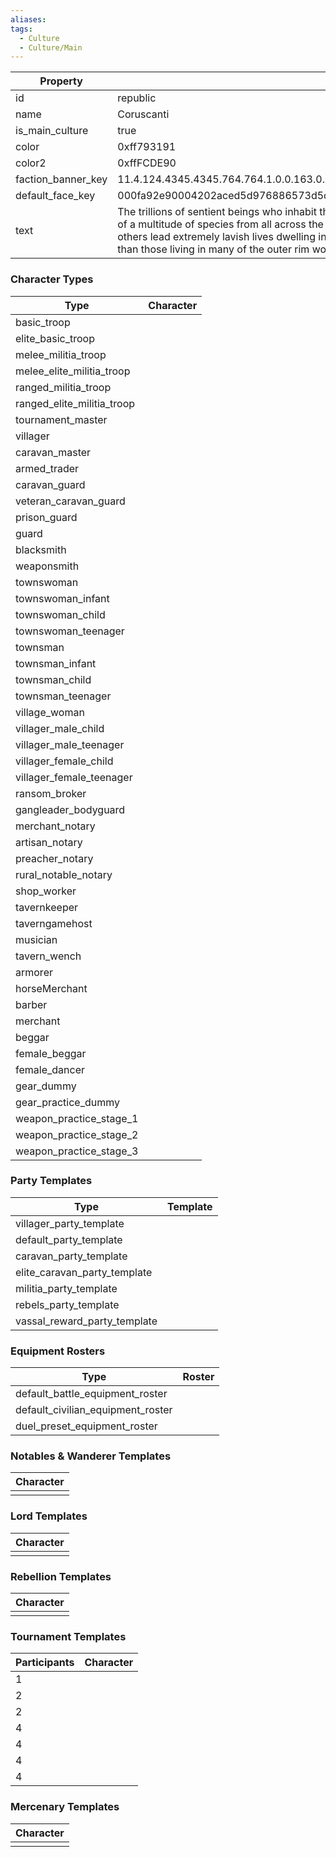 ```yaml
---
aliases: 
tags:
  - Culture
  - Culture/Main
---
```


| Property           | Value                                                                                                                                                                                                                                                                                                                                                                                                                                                                                                                                                                               |
| ------------------ | ----------------------------------------------------------------------------------------------------------------------------------------------------------------------------------------------------------------------------------------------------------------------------------------------------------------------------------------------------------------------------------------------------------------------------------------------------------------------------------------------------------------------------------------------------------------------------------- |
| id                 | republic                                                                                                                                                                                                                                                                                                                                                                                                                                                                                                                                                                            |
| name               | Coruscanti                                                                                                                                                                                                                                                                                                                                                                                                                                                                                                                                                                          |
| is_main_culture    | true                                                                                                                                                                                                                                                                                                                                                                                                                                                                                                                                                                                |
| color              | 0xff793191                                                                                                                                                                                                                                                                                                                                                                                                                                                                                                                                                                          |
| color2             | 0xffFCDE90                                                                                                                                                                                                                                                                                                                                                                                                                                                                                                                                                                          |
| faction_banner_key | 11.4.124.4345.4345.764.764.1.0.0.163.0.5.512.512.764.764.1.0.0                                                                                                                                                                                                                                                                                                                                                                                                                                                                                                                      |
| default_face_key   | 000fa92e90004202aced5d976886573d5d679585a376fdd605877a7764b8987c00000000000007520000037f0000000f00000037049140010000000000000000                                                                                                                                                                                                                                                                                                                                                                                                                                                    |
| text               | The trillions of sentient beings who inhabit the ecumenopolis world of Coruscant are known as the Coruscanti. The Coruscanti are not just one species, but are comprised of a multitude of species from all across the galaxy. The people of Coruscant lead very diverse lives, some barely scrape a living in the city-planet's underworld, while others lead extremely lavish lives dwelling in places such as 500 Republica. Generally, the Coruscanti are a very principled and well educated people, and are far better off than those living in many of the outer rim worlds. |

### Character Types
| Type                       | Character |
| -------------------------- | --------- |
| basic_troop                |           |
| elite_basic_troop          |           |
| melee_militia_troop        |           |
| melee_elite_militia_troop  |           |
| ranged_militia_troop       |           |
| ranged_elite_militia_troop |           |
| tournament_master          |           |
| villager                   |           |
| caravan_master             |           |
| armed_trader               |           |
| caravan_guard              |           |
| veteran_caravan_guard      |           |
| prison_guard               |           |
| guard                      |           |
| blacksmith                 |           |
| weaponsmith                |           |
| townswoman                 |           |
| townswoman_infant          |           |
| townswoman_child           |           |
| townswoman_teenager        |           |
| townsman                   |           |
| townsman_infant            |           |
| townsman_child             |           |
| townsman_teenager          |           |
| village_woman              |           |
| villager_male_child        |           |
| villager_male_teenager     |           |
| villager_female_child      |           |
| villager_female_teenager   |           |
| ransom_broker              |           |
| gangleader_bodyguard       |           |
| merchant_notary            |           |
| artisan_notary             |           |
| preacher_notary            |           |
| rural_notable_notary       |           |
| shop_worker                |           |
| tavernkeeper               |           |
| taverngamehost             |           |
| musician                   |           |
| tavern_wench               |           |
| armorer                    |           |
| horseMerchant              |           |
| barber                     |           |
| merchant                   |           |
| beggar                     |           |
| female_beggar              |           |
| female_dancer              |           |
| gear_dummy                 |           |
| gear_practice_dummy        |           |
| weapon_practice_stage_1    |           |
| weapon_practice_stage_2    |           |
| weapon_practice_stage_3    |           |

### Party Templates
| Type                         | Template |
| ---------------------------- | -------- |
| villager_party_template      |          |
| default_party_template       |          |
| caravan_party_template       |          |
| elite_caravan_party_template |          |
| militia_party_template       |          |
| rebels_party_template        |          |
| vassal_reward_party_template |          |

### Equipment Rosters
| Type                              | Roster |
| --------------------------------- | ------ |
| default_battle_equipment_roster   |        |
| default_civilian_equipment_roster |        |
| duel_preset_equipment_roster      |        |

### Notables & Wanderer Templates
| Character |
| :-------: |
|           |

### Lord Templates
| Character |
| :-------: |
|           |

### Rebellion Templates
| Character |
| :-------: |
|           |

### Tournament Templates
| Participants | Character |
| ------------ | --------- |
| 1            |           |
| 2            |           |
| 2            |           |
| 4            |           |
| 4            |           |
| 4            |           |
| 4            |           |

### Mercenary Templates
| Character |
| :-------: |
|           |
